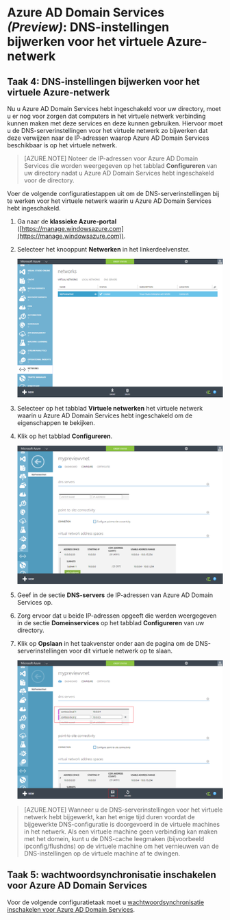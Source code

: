 <properties
    pageTitle="Azure AD Domain Services: DNS-instellingen bijwerken voor het virtuele Azure-netwerk | Microsoft Azure"
    description="Aan de slag met Azure Active Directory Domain Services (Preview)"
    services="active-directory-ds"
    documentationCenter=""
    authors="mahesh-unnikrishnan"
    manager="stevenpo"
    editor="curtand"/>

<tags
    ms.service="active-directory-ds"
    ms.workload="identity"
    ms.tgt_pltfrm="na"
    ms.devlang="na"
    ms.topic="get-started-article"
    ms.date="07/06/2016"
    ms.author="maheshu"/>


# Azure AD Domain Services *(Preview)*: DNS-instellingen bijwerken voor het virtuele Azure-netwerk

## Taak 4: DNS-instellingen bijwerken voor het virtuele Azure-netwerk
Nu u Azure AD Domain Services hebt ingeschakeld voor uw directory, moet u er nog voor zorgen dat computers in het virtuele netwerk verbinding kunnen maken met deze services en deze kunnen gebruiken. Hiervoor moet u de DNS-serverinstellingen voor het virtuele netwerk zo bijwerken dat deze verwijzen naar de IP-adressen waarop Azure AD Domain Services beschikbaar is op het virtuele netwerk.

> [AZURE.NOTE] Noteer de IP-adressen voor Azure AD Domain Services die worden weergegeven op het tabblad **Configureren** van uw directory nadat u Azure AD Domain Services hebt ingeschakeld voor de directory.

Voer de volgende configuratiestappen uit om de DNS-serverinstellingen bij te werken voor het virtuele netwerk waarin u Azure AD Domain Services hebt ingeschakeld.

1. Ga naar de **klassieke Azure-portal** ([https://manage.windowsazure.com](https://manage.windowsazure.com)).

2. Selecteer het knooppunt **Netwerken** in het linkerdeelvenster.

    ![Knooppunt Virtuele netwerken](./media/active-directory-domain-services-getting-started/virtual-network-select.png)

3. Selecteer op het tabblad **Virtuele netwerken** het virtuele netwerk waarin u Azure AD Domain Services hebt ingeschakeld om de eigenschappen te bekijken.

4. Klik op het tabblad **Configureren**.

    ![Knooppunt Virtuele netwerken](./media/active-directory-domain-services-getting-started/virtual-network-configure-tab.png)

5. Geef in de sectie **DNS-servers** de IP-adressen van Azure AD Domain Services op.

6. Zorg ervoor dat u beide IP-adressen opgeeft die werden weergegeven in de sectie **Domeinservices** op het tabblad **Configureren** van uw directory.

7. Klik op **Opslaan** in het taakvenster onder aan de pagina om de DNS-serverinstellingen voor dit virtuele netwerk op te slaan.

   ![De DNS-serverinstellingen bijwerken voor het virtuele netwerk](./media/active-directory-domain-services-getting-started/update-dns.png)

> [AZURE.NOTE] Wanneer u de DNS-serverinstellingen voor het virtuele netwerk hebt bijgewerkt, kan het enige tijd duren voordat de bijgewerkte DNS-configuratie is doorgevoerd in de virtuele machines in het netwerk. Als een virtuele machine geen verbinding kan maken met het domein, kunt u de DNS-cache leegmaken (bijvoorbeeld ipconfig/flushdns) op de virtuele machine om het vernieuwen van de DNS-instellingen op de virtuele machine af te dwingen.


## Taak 5: wachtwoordsynchronisatie inschakelen voor Azure AD Domain Services
Voor de volgende configuratietaak moet u [wachtwoordsynchronisatie inschakelen voor Azure AD Domain Services](active-directory-ds-getting-started-password-sync.md).



<!--HONumber=Sep16_HO3-->


